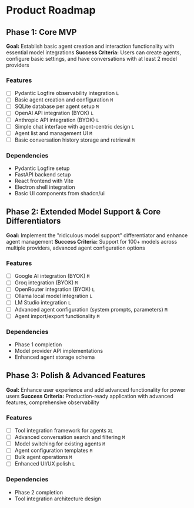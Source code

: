 # Product Roadmap

## Phase 1: Core MVP

**Goal:** Establish basic agent creation and interaction functionality with essential model integrations
**Success Criteria:** Users can create agents, configure basic settings, and have conversations with at least 2 model providers

### Features

- [ ] Pydantic Logfire observability integration `L`
- [ ] Basic agent creation and configuration `M`
- [ ] SQLite database per agent setup `M`
- [ ] OpenAI API integration (BYOK) `L`
- [ ] Anthropic API integration (BYOK) `L`
- [ ] Simple chat interface with agent-centric design `L`
- [ ] Agent list and management UI `M`
- [ ] Basic conversation history storage and retrieval `M`

### Dependencies

- Pydantic Logfire setup
- FastAPI backend setup
- React frontend with Vite
- Electron shell integration
- Basic UI components from shadcn/ui

## Phase 2: Extended Model Support & Core Differentiators

**Goal:** Implement the "ridiculous model support" differentiator and enhance agent management
**Success Criteria:** Support for 100+ models across multiple providers, advanced agent configuration options

### Features

- [ ] Google AI integration (BYOK) `M`
- [ ] Groq integration (BYOK) `M`
- [ ] OpenRouter integration (BYOK) `L`
- [ ] Ollama local model integration `L`
- [ ] LM Studio integration `L`
- [ ] Advanced agent configuration (system prompts, parameters) `M`
- [ ] Agent import/export functionality `M`

### Dependencies

- Phase 1 completion
- Model provider API implementations
- Enhanced agent storage schema

## Phase 3: Polish & Advanced Features

**Goal:** Enhance user experience and add advanced functionality for power users
**Success Criteria:** Production-ready application with advanced features, comprehensive observability

### Features

- [ ] Tool integration framework for agents `XL`
- [ ] Advanced conversation search and filtering `M`
- [ ] Model switching for existing agents `M`
- [ ] Agent configuration templates `M`
- [ ] Bulk agent operations `M`
- [ ] Enhanced UI/UX polish `L`

### Dependencies

- Phase 2 completion
- Tool integration architecture design

